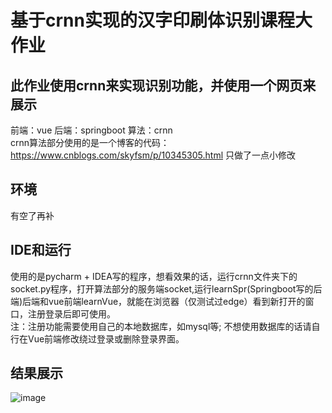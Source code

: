 # 基于crnn实现的汉字印刷体识别课程大作业
## 此作业使用crnn来实现识别功能，并使用一个网页来展示
前端：vue 后端：springboot 算法：crnn   
crnn算法部分使用的是一个博客的代码：https://www.cnblogs.com/skyfsm/p/10345305.html 只做了一点小修改
## 环境
有空了再补
## IDE和运行
使用的是pycharm + IDEA写的程序，想看效果的话，运行crnn文件夹下的socket.py程序，打开算法部分的服务端socket,运行learnSpr(Springboot写的后端)后端和vue前端learnVue，就能在浏览器（仅测试过edge）看到新打开的窗口，注册登录后即可使用。  
注：注册功能需要使用自己的本地数据库，如mysql等; 不想使用数据库的话请自行在Vue前端修改绕过登录或删除登录界面。
## 结果展示
![image](https://user-images.githubusercontent.com/55075404/144846362-90e823dc-76de-4896-8d22-1c061b6163b8.png)
